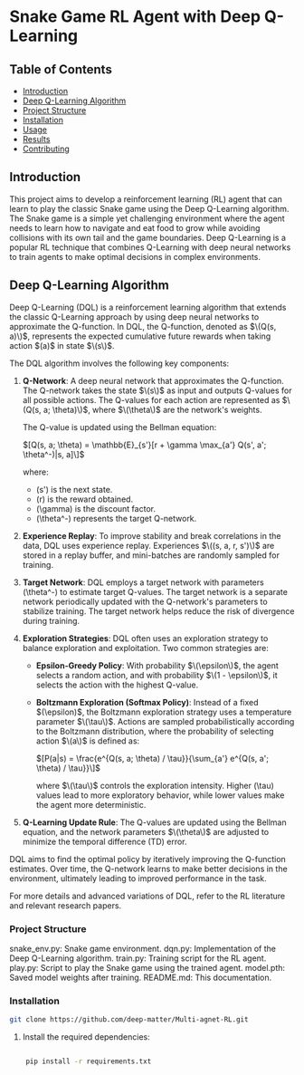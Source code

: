 # Snake Game RL Agent with Deep Q-Learning

## Table of Contents
- [Introduction](#introduction)
- [Deep Q-Learning Algorithm](#deep-q-learning-algorithm)
- [Project Structure](#project-structure)
- [Installation](#installation)
- [Usage](#usage)
- [Results](#results)
- [Contributing](#contributing)

## Introduction
This project aims to develop a reinforcement learning (RL) agent that can learn to play the classic Snake game using the Deep Q-Learning algorithm. The Snake game is a simple yet challenging environment where the agent needs to learn how to navigate and eat food to grow while avoiding collisions with its own tail and the game boundaries. Deep Q-Learning is a popular RL technique that combines Q-Learning with deep neural networks to train agents to make optimal decisions in complex environments.

## Deep Q-Learning Algorithm

Deep Q-Learning (DQL) is a reinforcement learning algorithm that extends the classic Q-Learning approach by using deep neural networks to approximate the Q-function. In DQL, the Q-function, denoted as $\(Q(s, a)\)$, represents the expected cumulative future rewards when taking action \$(a\)$ in state $\(s\)$.

The DQL algorithm involves the following key components:

1. **Q-Network**: A deep neural network that approximates the Q-function. The Q-network takes the state $\(s\)$ as input and outputs Q-values for all possible actions. The Q-values for each action are represented as $\(Q(s, a; \theta)\)$, where $\(\theta\)$ are the network's weights.

   The Q-value is updated using the Bellman equation:
   
   $[Q(s, a; \theta) = \mathbb{E}_{s'}[r + \gamma \max_{a'} Q(s', a'; \theta^-)|s, a]\]$
   
   where:
   - \(s'\) is the next state.
   - \(r\) is the reward obtained.
   - \(\gamma\) is the discount factor.
   - \(\theta^-\) represents the target Q-network.

2. **Experience Replay**: To improve stability and break correlations in the data, DQL uses experience replay. Experiences $\((s, a, r, s')\)$ are stored in a replay buffer, and mini-batches are randomly sampled for training.

3. **Target Network**: DQL employs a target network with parameters \(\theta^-\) to estimate target Q-values. The target network is a separate network periodically updated with the Q-network's parameters to stabilize training. The target network helps reduce the risk of divergence during training.

4. **Exploration Strategies**: DQL often uses an exploration strategy to balance exploration and exploitation. Two common strategies are:

   - **Epsilon-Greedy Policy**: With probability $\(\epsilon\)$, the agent selects a random action, and with probability $\(1 - \epsilon\)$, it selects the action with the highest Q-value.

   - **Boltzmann Exploration (Softmax Policy)**: Instead of a fixed \$(\epsilon\)$, the Boltzmann exploration strategy uses a temperature parameter $\(\tau\)$. Actions are sampled probabilistically according to the Boltzmann distribution, where the probability of selecting action $\(a\)$ is defined as:
   
     $[P(a|s) = \frac{e^{Q(s, a; \theta) / \tau}}{\sum_{a'} e^{Q(s, a'; \theta) / \tau}}\]$
   
     where $\(\tau\)$ controls the exploration intensity. Higher \(\tau\) values lead to more exploratory behavior, while lower values make the agent more deterministic.

5. **Q-Learning Update Rule**: The Q-values are updated using the Bellman equation, and the network parameters $\(\theta\)$ are adjusted to minimize the temporal difference (TD) error.

DQL aims to find the optimal policy by iteratively improving the Q-function estimates. Over time, the Q-network learns to make better decisions in the environment, ultimately leading to improved performance in the task.

For more details and advanced variations of DQL, refer to the RL literature and relevant research papers.


### Project Structure

snake_env.py: Snake game environment.
dqn.py: Implementation of the Deep Q-Learning algorithm.
train.py: Training script for the RL agent.
play.py: Script to play the Snake game using the trained agent.
model.pth: Saved model weights after training.
README.md: This documentation.

### Installation

```bash
git clone https://github.com/deep-matter/Multi-agnet-RL.git
```

1. Install the required dependencies:

```bash

    pip install -r requirements.txt
```





